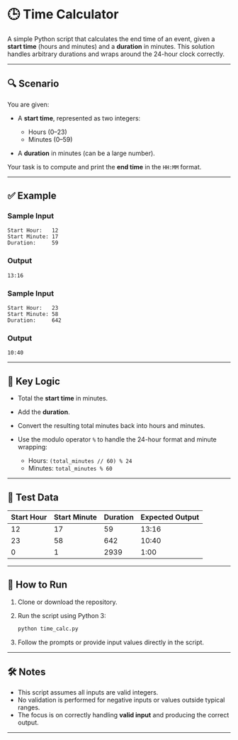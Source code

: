 # 🕒 Time Calculator

A simple Python script that calculates the end time of an event, given a **start time** (hours and minutes) and a **duration** in minutes. This solution handles arbitrary durations and wraps around the 24-hour clock correctly.

---

## 🔍 Scenario

You are given:

* A **start time**, represented as two integers:

  * Hours (0–23)
  * Minutes (0–59)
* A **duration** in minutes (can be a large number).

Your task is to compute and print the **end time** in the `HH:MM` format.

---

## ✅ Example

### Sample Input

```
Start Hour:   12  
Start Minute: 17  
Duration:     59
```

### Output

```
13:16
```

### Sample Input

```
Start Hour:   23  
Start Minute: 58  
Duration:     642
```

### Output

```
10:40
```

---

## 🧠 Key Logic

* Total the **start time** in minutes.
* Add the **duration**.
* Convert the resulting total minutes back into hours and minutes.
* Use the modulo operator `%` to handle the 24-hour format and minute wrapping:

  * Hours: `(total_minutes // 60) % 24`
  * Minutes: `total_minutes % 60`

---

## 🧪 Test Data

| Start Hour | Start Minute | Duration | Expected Output |
| ---------- | ------------ | -------- | --------------- |
| 12         | 17           | 59       | 13:16           |
| 23         | 58           | 642      | 10:40           |
| 0          | 1            | 2939     | 1:00            |

---

## 🚀 How to Run

1. Clone or download the repository.
2. Run the script using Python 3:

   ```bash
   python time_calc.py
   ```
3. Follow the prompts or provide input values directly in the script.

---

## 🛠 Notes

* This script assumes all inputs are valid integers.
* No validation is performed for negative inputs or values outside typical ranges.
* The focus is on correctly handling **valid input** and producing the correct output.

---
